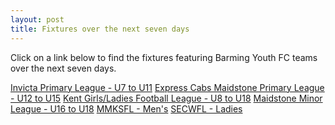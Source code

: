```yaml
---
layout: post
title: Fixtures over the next seven days
---
```


Click on a link below to find the fixtures featuring Barming Youth FC teams over the next seven days.

<a href="https://fulltime.thefa.com/fixtures.html?selectedSeason=271805733&selectedFixtureGroupAgeGroup=0&selectedFixtureGroupKey=&selectedDateCode=7days&selectedClub=290272477&selectedTeam=&selectedRelatedFixtureOption=2&selectedFixtureDateStatus=&selectedFixtureStatus=&previousSelectedFixtureGroupAgeGroup=0&previousSelectedFixtureGroupKey=&previousSelectedClub=290272477&itemsPerPage=25">
Invicta Primary League - U7 to U11</a>

<a href="https://fulltime.thefa.com/fixtures.html?selectedSeason=230688738&selectedFixtureGroupAgeGroup=0&selectedFixtureGroupKey=&selectedDateCode=7days&selectedClub=408837267&selectedTeam=&selectedRelatedFixtureOption=2&selectedFixtureDateStatus=&selectedFixtureStatus=&previousSelectedFixtureGroupAgeGroup=&previousSelectedFixtureGroupKey=&previousSelectedClub=408837267&itemsPerPage=25">
Express Cabs Maidstone Primary League - U12 to U15</a>

<a href="https://fulltime.thefa.com/fixtures.html?selectedSeason=569168546&selectedFixtureGroupAgeGroup=0&selectedFixtureGroupKey=&selectedDateCode=7days&selectedClub=928325981&selectedTeam=&selectedRelatedFixtureOption=2&selectedFixtureDateStatus=&selectedFixtureStatus=&previousSelectedFixtureGroupAgeGroup=&previousSelectedFixtureGroupKey=&previousSelectedClub=&itemsPerPage=25">
Kent Girls/Ladies Football League - U8 to U18</a>

<a href="https://fulltime.thefa.com/fixtures.html?selectedSeason=851086449&selectedFixtureGroupAgeGroup=0&selectedFixtureGroupKey=&selectedDateCode=7days&selectedClub=989566279&selectedTeam=&selectedRelatedFixtureOption=2&selectedFixtureDateStatus=&selectedFixtureStatus=&previousSelectedFixtureGroupAgeGroup=&previousSelectedFixtureGroupKey=&previousSelectedClub=&itemsPerPage=25">
Maidstone Minor League - U16 to U18</a>

<a href="https://fulltime.thefa.com/fixtures.html?selectedSeason=11805556&selectedFixtureGroupKey=&selectedDateCode=7days&selectedClub=960086623&selectedTeam=&selectedRelatedFixtureOption=2&selectedFixtureDateStatus=&selectedFixtureStatus=&previousSelectedFixtureGroupAgeGroup=&previousSelectedFixtureGroupKey=&previousSelectedClub=960086623&itemsPerPage=25">
MMKSFL - Men's</a>

<a href="https://fulltime.thefa.com/fixtures.html?selectedSeason=19490871&selectedFixtureGroupKey=&selectedDateCode=7days&selectedClub=313826021&selectedTeam=&selectedRelatedFixtureOption=2&selectedFixtureDateStatus=&selectedFixtureStatus=&previousSelectedFixtureGroupAgeGroup=&previousSelectedFixtureGroupKey=&previousSelectedClub=&itemsPerPage=25">
SECWFL - Ladies</a>


